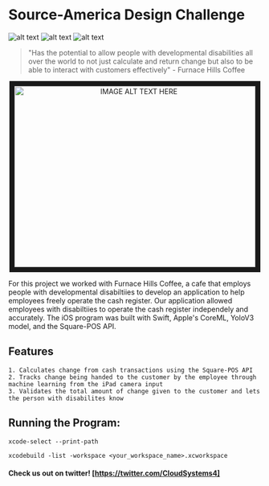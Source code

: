 # Source-America Design Challenge

![alt text](https://img.shields.io/github/languages/top/amruth21/Source-America "test")
![alt text](https://img.shields.io/appveyor/build/amruth21/Source-America "test")
![alt text](https://img.shields.io/github/stars/amruth21/Source-America?style=social "test")


> "Has the potential to allow people with developmental disabilities all over the world to not just calculate and return change but also to be able to interact with customers effectively" - Furnace Hills Coffee
<center>

<a href="http://www.youtube.com/watch?feature=player_embedded&v=Z97Lo3L42wM
" target="_blank"><img src="https://img.youtube.com/vi/Z97Lo3L42wM/0.jpg" 
alt="IMAGE ALT TEXT HERE" width="480" height="360" border="10" /></a>


</center>

For this project we worked with Furnace Hills Coffee, a cafe that employs people with developmental disabiltiies to develop an application to help employees freely operate the cash register. Our application allowed employees with disabiltiies to operate the cash register independely and accurately. The iOS program was built with Swift, Apple's CoreML, YoloV3 model, and the Square-POS API.

## Features
    1. Calculates change from cash transactions using the Square-POS API
    2. Tracks change being handed to the customer by the employee through machine learning from the iPad camera input
    3. Validates the total amount of change given to the customer and lets the person with disabilites know

## Running the Program:
```
xcode-select --print-path
```
```
xcodebuild -list -workspace <your_workspace_name>.xcworkspace
```

#### Check us out on twitter! [https://twitter.com/CloudSystems4]